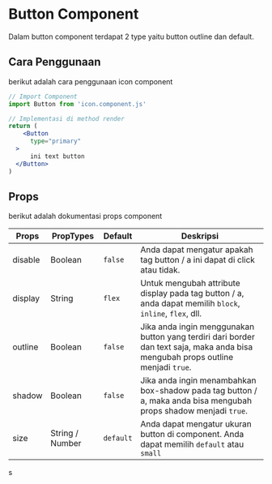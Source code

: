 # Button Component

Dalam button component terdapat 2 type yaitu button outline dan default.

## Cara Penggunaan
berikut adalah cara penggunaan icon component

```jsx
// Import Component
import Button from 'icon.component.js'

// Implementasi di method render
return (
    <Button
      type="primary"
  >
      ini text button
  </Button>
)
```

## Props
berikut adalah dokumentasi props component

| Props | PropTypes | Default | Deskripsi |
|-------|-----------|---------|-----------|
|disable|Boolean|`false`|Anda dapat mengatur apakah tag button / a ini dapat di click atau tidak.|
|display|String|`flex`|Untuk mengubah attribute display pada tag button / a, anda dapat memilih `block`, `inline`, `flex`, dll.|
|outline|Boolean|`false`|Jika anda ingin menggunakan button yang terdiri dari border dan text saja, maka anda bisa mengubah props outline menjadi `true`.|
|shadow|Boolean|`false`|Jika anda ingin menambahkan box-shadow pada tag button / a, maka anda bisa mengubah props shadow menjadi `true`.|
|size|String / Number|`default`|Anda dapat mengatur ukuran button di component. Anda dapat memilih `default` atau `small`|
s
